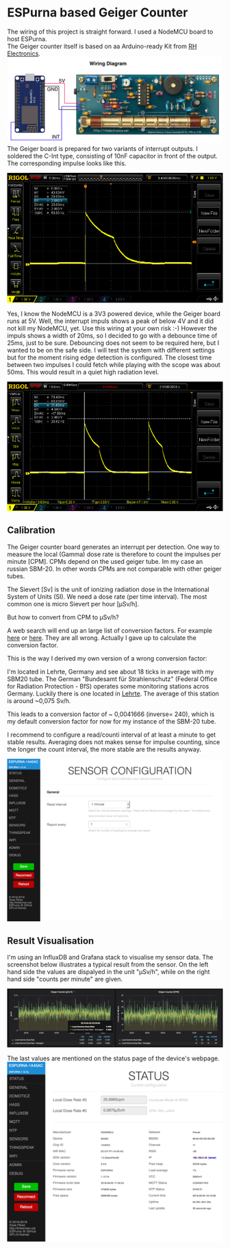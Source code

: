 # ESPurna based Geiger Counter

The wiring of this project is straight forward. I used a NodeMCU board to host ESPurna.  
The Geiger counter itself is based on aa Arduino-ready Kit from [RH Electronics](http://www.rhelectronics.net/store/radiation-detector-geiger-counter-diy-kit-second-edition.html).
![Wiring Diagram](https://github.com/Trickx/espurna/blob/dev/images/devices//geiger_wiring_diagram.png)
The Geiger board is prepared for two variants of interrupt outputs. I soldered the C-Int type, consisting of 10nF capacitor in front of the output. The corresponding impulse looks like this.

![Scope screenshot of Geiger impulse](https://github.com/Trickx/espurna/blob/dev/images/devices/geiger_scope_single_pulse.png)

Yes, I know the NodeMCU is a 3V3 powered device, while the Geiger board runs at 5V. Well, the interrupt impuls shows a peak of below 4V and it did not kill my NodeMCU, yet. Use this wiring at your own risk :-) However the impuls shows a width of 20ms, so I decided to go with a debounce time of 25ms, just to be sure. Debouncing does not seem to be required here, but I wanted to be on the safe side. I will test the system with different settings but for the moment rising edge detection is configured. The closest time between two impulses I could fetch while playing with the scope was about 50ms. This would result in a quiet high radiation level.

![Scope screenshot of 2 folowing Geiger impulses](https://github.com/Trickx/espurna/blob/dev/images/devices/geiger_scope_following_pulses.png)

## Calibration
The Geiger counter board generates an interrupt per detection.
One way to measure the local (Gamma) dose rate is therefore to count the impulses per minute [CPM].
CPMs depend on the used geiger tube. Im my case an russian SBM-20.
In other words CPMs are not comparable with other geiger tubes.

The Sievert [Sv] is the unit of ionizing radiation dose in the International System of Units (SI).
We need a dose rate (per time interval). The most common one is micro Sievert per hour [µSv/h].

But how to convert from CPM to µSv/h?

A web search will end up an large list of conversion factors.
For example [here](https://sapporohibaku.wordpress.com/2011/10/15/conversion-factor/) or [here](https://sites.google.com/site/diygeigercounter/gm-tubes-supported). They are all wrong.
Actually I gave up to calculate the conversion factor.

This is the way I derived my own version of a wrong conversion factor:

I'm located in Lehrte, Germany and see about 18 ticks in average with my SBM20 tube.
The German "Bundesamt für Strahlenschutz" (Federal Office for Radiation Protection - BfS) operates some monitoring stations acros Germany. Luckily there is one located in [Lehrte](https://odlinfo.bfs.de/DE/aktuelles/messstelle/032530101.html).
The average of this station is around ~0,075 Sv/h.

This leads to a conversion factor of ~ 0,0041666 (inverse= 240), which is my default conversion factor for now for my instance of the SBM-20 tube.

I recommend to configure a read/counti interval of at least a minute to get stable results.
Averaging does not makes sense for impulse counting, since the longer the count interval, the more stable are the results anyway.

![ESPurna Configuration Page](https://github.com/Trickx/espurna/blob/dev/images/devices/geiger_espurna_configuration.png)

## Result Visualisation
I'm using an InfluxDB and Grafana stack to visualise my sensor data. The screenshot below illustrates a typical result from the sensor. On the left hand side the values are dispalyed in the unit "µSv/h", while on the right hand side "counts per minute" are given. 

![Grafana dashboard for the Geiger Counter](https://github.com/Trickx/espurna/blob/dev/images/devices/geiger_grafana_dashboard.png)

The last values are mentioned on the status page of the device's webpage.
![ESPurna Status Page](https://github.com/Trickx/espurna/blob/dev/images/devices/geiger_espurna_status.png)



